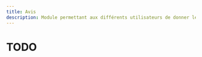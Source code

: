 ```yaml
---
title: Avis
description: Module permettant aux différents utilisateurs de donner leur avis sur un service
---
```


# TODO
